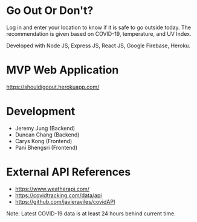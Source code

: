 # Go Out Or Don't? 
Log in and enter your location to know if it is safe to go outside today. The recommendation is given based on COVID-19, temperature, and UV Index. 

Developed with Node JS, Express JS, React JS, Google Firebase, Heroku.

# MVP Web Application
https://shouldigoout.herokuapp.com/

# Development
- Jeremy Jung (Backend)
- Duncan Chang (Backend)
- Carys Kong (Frontend)
- Pani Bhengsri (Frontend)

# External API References
- https://www.weatherapi.com/
- https://covidtracking.com/data/api
- https://github.com/javieraviles/covidAPI

Note: Latest COVID-19 data is at least 24 hours behind current time. 
